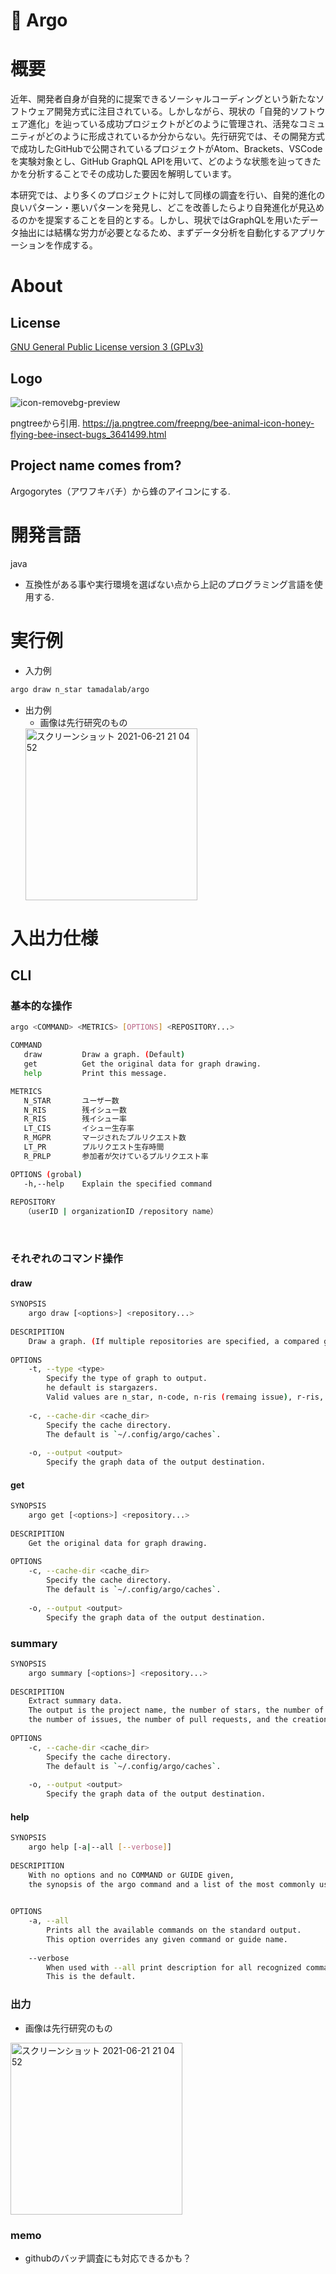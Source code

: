 # 🐝 Argo
# 概要
近年、開発者自身が自発的に提案できるソーシャルコーディングという新たなソフトウェア開発方式に注目されている。しかしながら、現状の「自発的ソフトウェア進化」を辿っている成功プロジェクトがどのように管理され、活発なコミュニティがどのように形成されているか分からない。先行研究では、その開発方式で成功したGitHubで公開されているプロジェクトがAtom、Brackets、VSCodeを実験対象とし、GitHub GraphQL APIを用いて、どのような状態を辿ってきたかを分析することでその成功した要因を解明しています。

本研究では、より多くのプロジェクトに対して同様の調査を行い、自発的進化の良いパターン・悪いパターンを発見し、どこを改善したらより自発進化が見込めるのかを提案することを目的とする。しかし、現状ではGraphQLを用いたデータ抽出には結構な労力が必要となるため、まずデータ分析を自動化するアプリケーションを作成する。


# About
## License
[GNU General Public License version 3 (GPLv3)](https://www.gnu.org/licenses/gpl-3.0.ja.html)

## Logo  
![icon-removebg-preview](https://user-images.githubusercontent.com/69036517/122642836-6017fc80-d147-11eb-8717-5d5664b589aa.png)

pngtreeから引用.
https://ja.pngtree.com/freepng/bee-animal-icon-honey-flying-bee-insect-bugs_3641499.html

## Project name comes from?
Argogorytes（アワフキバチ）から蜂のアイコンにする. 

# 開発言語
java
 - 互換性がある事や実行環境を選ばない点から上記のプログラミング言語を使用する.
 
# 実行例
- 入力例
```sh
argo draw n_star tamadalab/argo
```
- 出力例
  - 画像は先行研究のもの
  <img width="275" alt="スクリーンショット 2021-06-21 21 04 52" src="https://user-images.githubusercontent.com/69036517/122758916-5374df00-d2d4-11eb-90ec-da32cc536810.png">

# 入出力仕様
## CLI
### 基本的な操作
 ```sh
argo <COMMAND> <METRICS> [OPTIONS] <REPOSITORY...>

COMMAND
    draw         Draw a graph. (Default)
    get          Get the original data for graph drawing.
    help         Print this message.

METRICS     
    N_STAR       ユーザー数　　　     
    N_RIS        残イシュー数
    R_RIS        残イシュー率
    LT_CIS       イシュー生存率
    R_MGPR       マージされたプルリクエスト数
    LT_PR        プルリクエスト生存時間
    R_PRLP       参加者が欠けているプルリクエスト率

OPTIONS (grobal)
    -h,--help    Explain the specified command
    
REPOSITORY
    （userID | organizationID /repository name）
```
<br>


### それぞれのコマンド操作
#### draw
```sh
SYNOPSIS
    argo draw [<options>] <repository...>    
    
DESCRIPITION
    Draw a graph. (If multiple repositories are specified, a compared graph will be output.)
    
OPTIONS
    -t, --type <type>
        Specify the type of graph to output.
        he default is stargazers.
        Valid values are n_star, n-code, n-ris (remaing issue), r-ris, lt_is, n-mgpr (marge pullrequst), lt_pr, r_prlt.
        
    -c, --cache-dir <cache_dir>
        Specify the cache directory.
        The default is `~/.config/argo/caches`.
        
    -o, --output <output>
        Specify the graph data of the output destination.
```

#### get
```sh
SYNOPSIS
    argo get [<options>] <repository...>    
    
DESCRIPITION
    Get the original data for graph drawing.
    
OPTIONS 
    -c, --cache-dir <cache_dir>
        Specify the cache directory.
        The default is `~/.config/argo/caches`.
        
    -o, --output <output>
        Specify the graph data of the output destination.
```

### summary
```sh
SYNOPSIS
    argo summary [<options>] <repository...>    
    
DESCRIPITION
    Extract summary data.
    The output is the project name, the number of stars, the number of commits, 
    the number of issues, the number of pull requests, and the creation date and time.
    
OPTIONS 
    -c, --cache-dir <cache_dir>
        Specify the cache directory.
        The default is `~/.config/argo/caches`.
        
    -o, --output <output>
        Specify the graph data of the output destination.
```

#### help
```sh
SYNOPSIS
    argo help [-a|--all [--verbose]]    
    
DESCRIPITION
    With no options and no COMMAND or GUIDE given,
    the synopsis of the argo command and a list of the most commonly used Git commands are printed on the standard output.

    
OPTIONS 
    -a, --all
        Prints all the available commands on the standard output. 
        This option overrides any given command or guide name.
    
    --verbose
        When used with --all print description for all recognized commands.
        This is the default.
```

### 出力
  - 画像は先行研究のもの
  <img width="275" alt="スクリーンショット 2021-06-21 21 04 52" src="https://user-images.githubusercontent.com/69036517/122758916-5374df00-d2d4-11eb-90ec-da32cc536810.png">


### memo
- githubのバッヂ調査にも対応できるかも？
